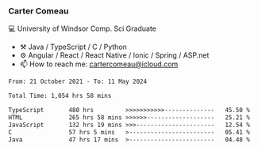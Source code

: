 ### Carter Comeau

💻 University of Windsor Comp. Sci Graduate

- ⚒️ Java / TypeScript / C / Python
- ⚙️ Angular / React / React Native / Ionic / Spring / ASP.net
- 📫 How to reach me: cartercomeau@icloud.com

<!--START_SECTION:waka-->

```txt
From: 21 October 2021 - To: 11 May 2024

Total Time: 1,054 hrs 58 mins

TypeScript       480 hrs         >>>>>>>>>>>--------------   45.50 %
HTML             265 hrs 58 mins >>>>>>-------------------   25.21 %
JavaScript       132 hrs 19 mins >>>----------------------   12.54 %
C                57 hrs 5 mins   >------------------------   05.41 %
Java             47 hrs 17 mins  >------------------------   04.48 %
```

<!--END_SECTION:waka-->
